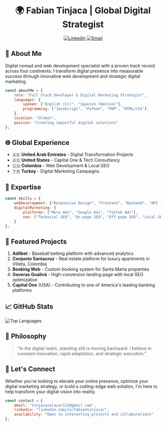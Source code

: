 <div align="center">
  
# 🌍 Fabian Tinjaca | Global Digital Strategist

[![LinkedIn](https://img.shields.io/badge/LinkedIn-0077B5?style=for-the-badge&logo=linkedin&logoColor=white)](https://www.linkedin.com/in/fabiantinjaca/)
[![Email](https://img.shields.io/badge/Email-D14836?style=for-the-badge&logo=gmail&logoColor=white)](mailto:tinjacasalazar123@gmail.com)

</div>

## 🚀 About Me

Digital nomad and web development specialist with a proven track record across four continents. I transform digital presence into measurable success through innovative web development and strategic digital marketing.

```javascript
const aboutMe = {
    role: "Full Stack Developer & Digital Marketing Strategist",
    languages: {
        spoken: ["English (C1)", "Spanish (Native)"],
        programming: ["JavaScript", "Python", "PHP", "HTML/CSS"]
    },
    location: "Global",
    passion: "Creating impactful digital solutions"
};
```

## 🌐 Global Experience

- 🇦🇪 **United Arab Emirates** - Digital Transformation Projects
- 🇺🇸 **United States** - Capital One & Tech Consultancy
- 🇨🇴 **Colombia** - Web Development & Local SEO
- 🇹🇷 **Turkey** - Digital Marketing Campaigns

## 💼 Expertise

```javascript
const skills = {
    webDevelopment: ["Responsive Design", "Frontend", "Backend", "API Integration"],
    digitalMarketing: {
        platforms: ["Meta Ads", "Google Ads", "TikTok Ads"],
        seo: ["Technical SEO", "On-page SEO", "Off-page SEO", "Local SEO"]
    }
};
```

## 🎯 Featured Projects

1. **Adilbet** - Baseball betting platform with advanced analytics
2. **Conjunto Santacruz** - Real estate platform for luxury apartments in Villeta, Colombia
3. **Booking Web** - Custom booking system for Santa Marta properties
4. **Gaveras Gualivá** - High-conversion landing page with local SEO optimization
5. **Capital One** (USA) - Contributing to one of America's leading banking platforms

## 📈 GitHub Stats

![Top Languages](https://github-readme-stats.vercel.app/api/top-langs/?username=anuraghazra&langs_count=8&theme=tokyonight)

## 🎯 Philosophy

> "In the digital realm, standing still is moving backward. I believe in constant innovation, rapid adaptation, and strategic execution."

## 🤝 Let's Connect

Whether you're looking to elevate your online presence, optimize your digital marketing strategy, or build a cutting-edge web solution, I'm here to help transform your digital vision into reality.

```javascript
const contact = {
    email: "tinjacasalazar123@gmail.com",
    linkedin: "linkedin.com/in/fabiantinjaca/",
    availability: "Open to interesting projects and collaborations"
};
```

